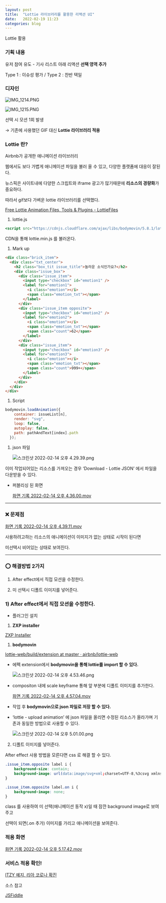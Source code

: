 ```yaml
---
layout: post
title:  "Lottie 라이브러리를 활용한 리액션 UI"
date:   2022-02-19 11:23
categories: blog
---
```






Lottie 활용

### 기획 내용

유저 참여 유도 - 기사 리스트 아래 리액션 **선택 영역 추가**

Type 1 : 이슈성 평가  / Type 2 : 찬반 택일

### 디자인

![IMG_1214.PNG](Lottie%20%E1%84%85%E1%85%A1%E1%84%8B%2041ca0/IMG_1214.png)

![IMG_1215.PNG](Lottie%20%E1%84%85%E1%85%A1%E1%84%8B%2041ca0/IMG_1215.png)

선택 시 모션 1회 발생

→ 기존에 사용했던 GIF 대신 **Lottie 라이브러리 적용**

### Lottie 란?

Airbnb가 공개한 애니메이션 라이브러리

웹에서도 보다 가볍게 애니메이션 파일을 불러 올 수 있고, 다양한 플랫폼에 대응이 잘된다.

뉴스픽은 사이트내에 다양한 스크립트와 iframe 광고가 많기때문에 **리소스의 경량화**가 중요하다.

따라서 gif보다 가벼운 lottie 라이브러리를 선택했다.

[Free Lottie Animation Files, Tools & Plugins - LottieFiles](https://lottiefiles.com/)

1. lottie.js

```jsx
<script src="https://cdnjs.cloudflare.com/ajax/libs/bodymovin/5.8.1/lottie.min.js" integrity="sha512-V1YyTKZJrzJNhcKthpNAaohFXBnu5K9j7Qiz6gv1knFuf13TW/3vpgVVhJu9fvbdW8lb5J6czIhD4fWK2iHKXA==" crossorigin="anonymous" referrerpolicy="no-referrer"></script>
```

CDN을 통해 lottie.min.js 를 불러온다.

1. Mark up

```html
<div class="brick_item">
  <div class="txt_center">
    <h2 class="box_tit issue_title">놀라운 소식인가요?</h2>
    <div class="issue_box">
      <div class="issue_item">
        <input type="checkbox" id="emotion1" />
        <label for="emotion1">
          <i class="emotion"></i> 
          <span class="emotion_txt"></span>
        </label>
      </div>
      <div class="issue_item opposite">
        <input type="checkbox" id="emotion2" />
        <label for="emotion2">
          <i class="emotion"></i>
          <span class="emotion_txt"></span>
          <span class="count">62</span>
        </label>
      </div>
      <div class="issue_item">
        <input type="checkbox" id="emotion3" />
        <label for="emotion3">
          <i class="emotion"></i>
          <span class="emotion_txt"></span>
          <span class="count">999+</span>
        </label>
      </div>
    </div>
  </div>
</div>
```

1. Script

```jsx
bodymovin.loadAnimation({
    container: issueList[n],
    render: "svg",
    loop: false,
    autoplay: false,
    path: pathAndText[index].path
  });
```

1. json 파일
    
    ![스크린샷 2022-02-14 오후 4.29.39.png](Lottie%20%E1%84%85%E1%85%A1%E1%84%8B%2041ca0/%E1%84%89%E1%85%B3%E1%84%8F%E1%85%B3%E1%84%85%E1%85%B5%E1%86%AB%E1%84%89%E1%85%A3%E1%86%BA_2022-02-14_%E1%84%8B%E1%85%A9%E1%84%92%E1%85%AE_4.29.39.png)
    

이미 작업되어있는 리소스를 가져오는 경우 ‘Download - Lottie JSON’ 에서 파일을 다운받을 수 있다.

- 퍼블리싱 된 화면
    
    [화면 기록 2022-02-14 오후 4.36.00.mov](Lottie%20%E1%84%85%E1%85%A1%E1%84%8B%2041ca0/%E1%84%92%E1%85%AA%E1%84%86%E1%85%A7%E1%86%AB_%E1%84%80%E1%85%B5%E1%84%85%E1%85%A9%E1%86%A8_2022-02-14_%E1%84%8B%E1%85%A9%E1%84%92%E1%85%AE_4.36.00.mov)
    

---

### ❌ 문제점

[화면 기록 2022-02-14 오후 4.39.11.mov](Lottie%20%E1%84%85%E1%85%A1%E1%84%8B%2041ca0/%E1%84%92%E1%85%AA%E1%84%86%E1%85%A7%E1%86%AB_%E1%84%80%E1%85%B5%E1%84%85%E1%85%A9%E1%86%A8_2022-02-14_%E1%84%8B%E1%85%A9%E1%84%92%E1%85%AE_4.39.11.mov)

사용하려고하는 리소스의 애니메이션이 이미지가 없는 상태로 시작이 된다면

미선택시 비어있는 상태로 보여진다.

---

### ⭕️ 해결방법 2가지

1) After effect에서 직접 모션을 수정한다. 

2) 미 선택시 디폴트 이미지를 넣어준다.

### 1) After effect에서 직접 모션을 수정한다.

- 플러그인 설치
1. ****ZXP installer**** 

[ZXP Installer](https://aescripts.com/learn/zxp-installer/)

1. ****bodymovin****

[lottie-web/build/extension at master · airbnb/lottie-web](https://github.com/airbnb/lottie-web/tree/master/build/extension)

- 에펙 extension에서 ****bodymovin을 통해 lottie를 import 할 수 있다.****
    
    ![스크린샷 2022-02-14 오후 4.53.46.png](Lottie%20%E1%84%85%E1%85%A1%E1%84%8B%2041ca0/%E1%84%89%E1%85%B3%E1%84%8F%E1%85%B3%E1%84%85%E1%85%B5%E1%86%AB%E1%84%89%E1%85%A3%E1%86%BA_2022-02-14_%E1%84%8B%E1%85%A9%E1%84%92%E1%85%AE_4.53.46.png)
    

- compositon 내에 scale keyframe 통해 앞 부분에 디폴트 이미지를 추가한다.
    
    [화면 기록 2022-02-14 오후 4.57.04.mov](Lottie%20%E1%84%85%E1%85%A1%E1%84%8B%2041ca0/%E1%84%92%E1%85%AA%E1%84%86%E1%85%A7%E1%86%AB_%E1%84%80%E1%85%B5%E1%84%85%E1%85%A9%E1%86%A8_2022-02-14_%E1%84%8B%E1%85%A9%E1%84%92%E1%85%AE_4.57.04.mov)
    

- 작업 후 ****bodymovin으로 json 파일로 저장 할 수 있다.****
- ‘lottie - upload animation’ 에 json 파일을 올리면 수정된 리소스가 올라가며 기존과 동일한 방법으로 사용할 수 있다.
    
    ![스크린샷 2022-02-14 오후 5.01.00.png](Lottie%20%E1%84%85%E1%85%A1%E1%84%8B%2041ca0/%E1%84%89%E1%85%B3%E1%84%8F%E1%85%B3%E1%84%85%E1%85%B5%E1%86%AB%E1%84%89%E1%85%A3%E1%86%BA_2022-02-14_%E1%84%8B%E1%85%A9%E1%84%92%E1%85%AE_5.01.00.png)
    

2) 디폴트 이미지를 넣어준다.

After effect 사용 방법을 모른다면 css 로 해결 할 수 있다.

```css
.issue_item.opposite label i {
    background-size: contain;
    background-image: url(data:image/svg+xml;charset=UTF-8,%3csvg xmlns='http://www.w3.org/2000/svg' viewBox='0 0 130 130' width='130' height='130' preserveAspectRatio='xMidYMid meet' style='width: 100%25;height: 100%25;transform: translate3d(0px, 0px, 0px);content-visibility: visible;'%3e%3cdefs%3e%3cclipPath id='__lottie_element_25'%3e%3crect width='130' height='130' x='0' y='0'%3e%3c/rect%3e%3c/clipPath%3e%3c/defs%3e%3cg clip-path='url(%23__lottie_element_25)'%3e%3cg transform='matrix(1.2992480993270874,0,0,1.2992480993270874,65,65)' opacity='0.0001147…' style='display: none;'%3e%3cg opacity='1' transform='matrix(1,0,0,1,0,0)'%3e%3cpath stroke-linecap='butt' stroke-linejoin='miter' fill-opacity='0' stroke-miterlimit='4' stroke='rgb(246,92,95)' stroke-opacity='1' stroke-width='4' d=' M0,-48 C26.491199493408203,-48 48,-26.491199493408203 48,0 C48,26.491199493408203 26.491199493408203,48 0,48 C-26.491199493408203,48 -48,26.491199493408203 -48,0 C-48,-26.491199493408203 -26.491199493408203,-48 0,-48z'%3e%3c/path%3e%3c/g%3e%3c/g%3e%3cg style='display: block;' transform='matrix(1,0,0,1,65,65)' opacity='0.9999993388087568'%3e%3cg opacity='1' transform='matrix(1,0,0,1,0,0)'%3e%3cpath fill='rgb(253,92,92)' fill-opacity='1' d=' M0,-48 C26.491199493408203,-48 48,-26.491199493408203 48,0 C48,26.491199493408203 26.491199493408203,48 0,48 C-26.491199493408203,48 -48,26.491199493408203 -48,0 C-48,-26.491199493408203 -26.491199493408203,-48 0,-48z'%3e%3c/path%3e%3c/g%3e%3c/g%3e%3cg style='display: block;' transform='matrix(0.8771700263023376,0,0,0.8771700263023376,55.35101318359375,52.28131103515625)' opacity='1'%3e%3cg opacity='1' transform='matrix(1,0,0,1,0,0)'%3e%3cpath stroke-linecap='round' stroke-linejoin='round' fill-opacity='0' stroke='rgb(255,255,255)' stroke-opacity='1' stroke-width='6.091' d=' M24.18000030517578,0 C24.18000030517578,0 0,25.520000457763672 0,25.520000457763672'%3e%3c/path%3e%3c/g%3e%3c/g%3e%3cg style='display: block;' transform='matrix(0,0.8771700263023376,-0.8771700263023376,0,77.14868927001953,52.869014739990234)' opacity='1'%3e%3cg opacity='1' transform='matrix(1,0,0,1,0,0)'%3e%3cpath stroke-linecap='round' stroke-linejoin='round' fill-opacity='0' stroke='rgb(255,255,255)' stroke-opacity='1' stroke-width='6.091' d=' M24.18000030517578,0 C24.18000030517578,0 0,25.520000457763672 0,25.520000457763672'%3e%3c/path%3e%3c/g%3e%3c/g%3e%3c/g%3e%3c/svg%3e);
}

.issue_item.opposite label.on i {
    background-image: none;
}
```

class 를 사용하여 미 선택(애니메이션 동작 x)일 때 잠깐 background image로 보여주고

선택이 되면(.on 추가) 이미지를 가리고 애니메이션을 보여준다.

### 적용 화면

[화면 기록 2022-02-14 오후 5.17.42.mov](Lottie%20%E1%84%85%E1%85%A1%E1%84%8B%2041ca0/%E1%84%92%E1%85%AA%E1%84%86%E1%85%A7%E1%86%AB_%E1%84%80%E1%85%B5%E1%84%85%E1%85%A9%E1%86%A8_2022-02-14_%E1%84%8B%E1%85%A9%E1%84%92%E1%85%AE_5.17.42.mov)

### 서비스 적용 확인!

[ITZY 예지, 리아 코로나 확진](http://m.newspic.kr/issueKeyword?no=1913&nid=2022021409273470328&pn=214)

소스 참고

[JSFiddle](https://jsfiddle.net/szdjy5fp/16/)